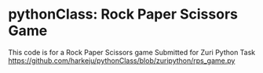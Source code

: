 # pythonClass: Rock Paper Scissors Game
This code is for a Rock Paper Scissors game
Submitted for Zuri Python Task
https://github.com/harkeju/pythonClass/blob/zuripython/rps_game.py
